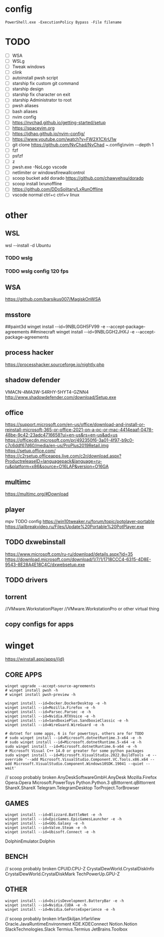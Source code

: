# config
```pwsh
PowerShell.exe -ExecutionPolicy Bypass -File filename
```

# TODO
- [ ] WSA
- [ ] WSLg
- [ ] Tweak windows
- [ ] clink
- [ ] autoinstall pwsh script
- [ ] starship fix custom git command
- [ ] starship design
- [ ] starship fix character on exit
- [ ] starship Administrator to root
- [ ] pwsh aliases
- [ ] bash aliases
- [ ] nvim config
- [ ] https://nvchad.github.io/getting-started/setup
- [ ] https://spacevim.org
- [ ] https://jdhao.github.io/nvim-config/
- [ ] https://www.youtube.com/watch?v=FW2X1CXrU1w
- [ ] git clone https://github.com/NvChad/NvChad ~\.config\nvim --depth 1
- [ ] fzf
- [ ] psfzf
- [ ] z
- [ ] pwsh.exe -NoLogo vscode
- [ ] netlimiter or windowsfirewallcontrol
- [ ] scoop bucket add dorado https://github.com/chawyehsu/dorado
- [ ] scoop install lxrunoffline
- [ ] https://github.com/DDoSolitary/LxRunOffline
- [ ] vscode normal ctrl+c ctrl+v linux

# other
## WSL
wsl --install -d Ubuntu
### TODO wslg
### TODO wslg config 120 fps

## WSA
https://github.com/barsikus007/MagiskOnWSA

## msstore
##paint3d
winget install --id=9NBLGGH5FV99 -e --accept-package-agreements
##minecraft
winget install --id=9NBLGGH2JHXJ -e --accept-package-agreements

## process hacker
https://processhacker.sourceforge.io/nightly.php

## shadow defender
VMACN-4MA3W-S4RHY-5HYT4-GZNN4
http://www.shadowdefender.com/download/Setup.exe

## office
https://support.microsoft.com/en-us/office/download-and-install-or-reinstall-microsoft-365-or-office-2021-on-a-pc-or-mac-4414eaaf-0478-48be-9c42-23adc4716658?ui=en-us&rs=en-us&ad=us
https://officecdn.microsoft.com/pr/492350f6-3a01-4f97-b9c0-c7c6ddf67d60/media/en-us/ProPlus2019Retail.img
https://setup.office.com/
https://c2rsetup.officeapps.live.com/c2r/download.aspx?ProductreleaseID=languagepack&language=ru-ru&platform=x86&source=O16LAP&version=O16GA

## multimc
https://multimc.org/#Download

## player
mpv TODO config
https://win10tweaker.ru/forum/topic/potplayer-portable
https://jailbreakvideo.ru/Files/Update%20Portable%20PotPlayer.exe

## TODO dxwebinstall
https://www.microsoft.com/ru-ru/download/details.aspx?id=35
https://download.microsoft.com/download/1/7/1/1718CCC4-6315-4D8E-9543-8E28A4E18C4C/dxwebsetup.exe

## TODO drivers

## torrent
//VMware.WorkstationPlayer
//VMware.WorkstationPro
or other virtual thing

## copy configs for apps


# winget
https://winstall.app/apps/{id}
## CORE APPS
```pwsh
winget upgrade --accept-source-agreements
# winget install pwsh -h
# winget install pwsh-preview -h
```
```pwsh
winget install --id=Docker.DockerDesktop -e -h
winget install --id=Mozilla.Firefox -e -h
winget install --id=Parsec.Parsec -e -h
winget install --id=Nvidia.RTXVoice -e -h
winget install --id=SandboxiePlus.SandboxieClassic -e -h
winget install --id=WireGuard.WireGuard -e -h
```
```pwsh
# dotnet for some apps, 6 is for powertoys, others are for TODO
# sudo winget install --id=Microsoft.dotnetRuntime.3-x64 -e -h
# sudo winget install --id=Microsoft.dotnetRuntime.5-x64 -e -h
sudo winget install --id=Microsoft.dotnetRuntime.6-x64 -e -h
# Microsoft Visual C++ 14.0 or greater for some python packages
sudo winget install --id=Microsoft.VisualStudio.2022.BuildTools -e --override '--add Microsoft.VisualStudio.Component.VC.Tools.x86.x64 --add Microsoft.VisualStudio.Component.Windows10SDK.19041 --quiet --wait'
```
// scoop probably broken
AnyDeskSoftwareGmbH.AnyDesk
Mozilla.Firefox
Opera.Opera
Microsoft.PowerToys
Python.Python.3
qBittorrent.qBittorrent
ShareX.ShareX
Telegram.TelegramDesktop
TorProject.TorBrowser

## GAMES
```pwsh
winget install --id=Blizzard.BattleNet -e -h
winget install --id=EpicGames.EpicGamesLauncher -e -h
winget install --id=GOG.Galaxy -e -h
winget install --id=Valve.Steam -e -h
winget install --id=Ubisoft.Connect -e -h
```
DolphinEmulator.Dolphin

## BENCH
// scoop probably broken
CPUID.CPU-Z
CrystalDewWorld.CrystalDiskInfo
CrystalDewWorld.CrystalDiskMark
TechPowerUp.GPU-Z

## OTHER
```pwsh
winget install --id=OsirisDevelopment.BatteryBar -e -h
winget install --id=Nvidia.CUDA -e -h
winget install --id=Nvidia.GeForceExperience -e -h
```
// scoop probably broken
IrfanSkiljan.IrfanView
Oracle.JavaRuntimeEnvironment
KDE.KDEConnect
Notion.Notion
SlackTechnologies.Slack
Termius.Termius
JetBrains.Toolbox
